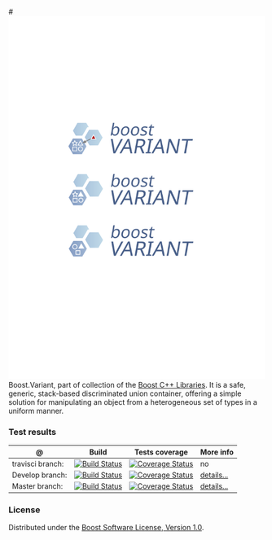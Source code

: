 #[![Boost.Variant](https://raw.githubusercontent.com/awulkiew/boost-logos/master/variant.svg)](http://boost.org/libs/variant)
Boost.Variant, part of collection of the [Boost C++ Libraries](http://github.com/boostorg). It is a safe, generic, stack-based discriminated union container, offering a simple solution for manipulating an object from a heterogeneous set of types in a uniform manner.

### Test results

@               | Build         | Tests coverage | More info
----------------|-------------- | -------------- |-----------
travisci branch: | [![Build Status](https://travis-ci.org/apolukhin/variant.svg?branch=travisci)](https://travis-ci.org/apolukhin/variant)  | [![Coverage Status](https://coveralls.io/repos/apolukhin/variant/badge.png?branch=travisci)](https://coveralls.io/r/apolukhin/variant?branch=travisci) | no
Develop branch: | [![Build Status](https://travis-ci.org/apolukhin/variant.svg?branch=develop)](https://travis-ci.org/apolukhin/variant)  | [![Coverage Status](https://coveralls.io/repos/apolukhin/variant/badge.png?branch=develop)](https://coveralls.io/r/apolukhin/variant?branch=develop) | [details...](http://www.boost.org/development/tests/develop/developer/variant.html)
Master branch:  | [![Build Status](https://travis-ci.org/apolukhin/variant.svg?branch=master)](https://travis-ci.org/apolukhin/variant)  | [![Coverage Status](https://coveralls.io/repos/apolukhin/variant/badge.png?branch=master)](https://coveralls.io/r/apolukhin/variant?branch=master) | [details...](http://www.boost.org/development/tests/master/developer/variant.html)

### License

Distributed under the [Boost Software License, Version 1.0](http://boost.org/LICENSE_1_0.txt).
